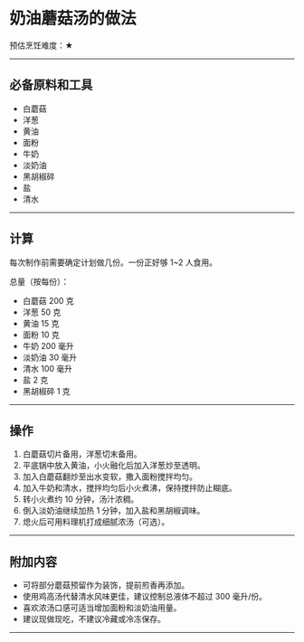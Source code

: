 # 奶油蘑菇汤的做法

预估烹饪难度：★

---

## 必备原料和工具

- 白蘑菇  
- 洋葱  
- 黄油  
- 面粉  
- 牛奶  
- 淡奶油  
- 黑胡椒碎  
- 盐  
- 清水

---

## 计算

每次制作前需要确定计划做几份。一份正好够 1~2 人食用。

总量（按每份）：

- 白蘑菇 200 克  
- 洋葱 50 克  
- 黄油 15 克  
- 面粉 10 克  
- 牛奶 200 毫升  
- 淡奶油 30 毫升  
- 清水 100 毫升  
- 盐 2 克  
- 黑胡椒碎 1 克

---

## 操作

1. 白蘑菇切片备用，洋葱切末备用。  
2. 平底锅中放入黄油，小火融化后加入洋葱炒至透明。  
3. 加入白蘑菇翻炒至出水变软，撒入面粉搅拌均匀。  
4. 加入牛奶和清水，搅拌均匀后小火煮沸，保持搅拌防止糊底。  
5. 转小火煮约 10 分钟，汤汁浓稠。  
6. 倒入淡奶油继续加热 1 分钟，加入盐和黑胡椒调味。  
7. 熄火后可用料理机打成细腻浓汤（可选）。

---

## 附加内容

- 可将部分蘑菇预留作为装饰，提前煎香再添加。  
- 使用鸡高汤代替清水风味更佳，建议控制总液体不超过 300 毫升/份。  
- 喜欢浓汤口感可适当增加面粉和淡奶油用量。  
- 建议现做现吃，不建议冷藏或冷冻保存。

---